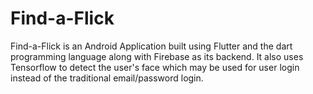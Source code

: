 # Find-a-Flick

Find-a-Flick is an Android Application built using Flutter and the dart programming language along with Firebase as its backend. It also uses Tensorflow to detect the user's face which may be used for user login instead of the traditional email/password login.
